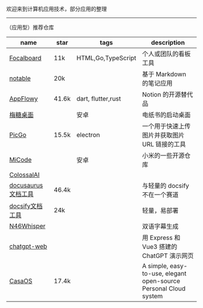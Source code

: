 

欢迎来到计算机应用技术，部分应用的整理



------------------

（应用型）推荐仓库

| name                                                            | star  | tags               | description                                                      |
| --------------------------------------------------------------- | ----- | ------------------ | ---------------------------------------------------------------- |
| [Focalboard](https://github.com/mattermost/focalboard)          | 11k   | HTML,Go,TypeScript | 个人或团队的看板工具                                             |
| [notable](https://github.com/notable/notable)                   | 20k   |                    | 基于 Markdown 的笔记应用                                         |
| [AppFlowy ](https://github.com/AppFlowy-IO/AppFlowy)            | 41.6k   | dart, flutter,rust       | Notion 的开源替代品                                              |
| [梅糖桌面](https://gitee.com/rabbitTang_admin/NT-Eink-Launcher) |       | 安卓               | 电纸书的启动桌面                                                 |
| [PicGo](https://github.com/Molunerfinn/PicGo)                   | 15.5k | electron           | 一个用于快速上传图片并获取图片 URL 链接的工具                    |
| [MiCode](https://github.com/MiCode)                             |       | 安卓               | 小米的一些开源仓库                                               |
| [ColossalAI](https://github.com/hpcaitech/ColossalAI)           |       |                    |                                                                  |
| [docusaurus文档工具](https://github.com/facebook/docusaurus)    | 46.4k |                    | 与轻量的 docsify 不在一个赛道                                    |
| [docsify文档工具](https://github.com/docsifyjs/docsify)         | 24k   |                    | 轻量，易部署                                                     |
| [N46Whisper ](https://github.com/Ayanaminn/N46Whisper)          |       |                    | 双语字幕生成                                                     |
| [chatgpt-web](https://github.com/Chanzhaoyu/chatgpt-web)        |       |                    | 用 Express 和 Vue3 搭建的 ChatGPT 演示网页                       |
| [CasaOS](https://github.com/IceWhaleTech/CasaOS)                | 17.4k |                    | A simple, easy-to-use, elegant open-source Personal Cloud system |
